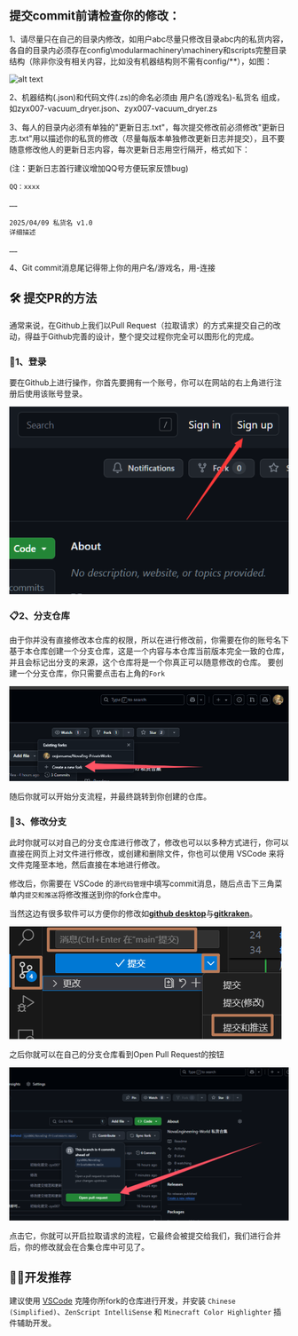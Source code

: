 ## 提交commit前请检查你的修改：

1、请尽量只在自己的目录内修改，如用户abc尽量只修改目录abc内的私货内容，各自的目录内必须存在config\modularmachinery\machinery和scripts完整目录结构（除非你没有相关内容，比如没有机器结构则不需有config/**），如图：

![alt text](./img/image.png)

2、机器结构(.json)和代码文件(.zs)的命名必须由 用户名(游戏名)-私货名  组成，如zyx007-vacuum_dryer.json、zyx007-vacuum_dryer.zs

3、每人的目录内必须有单独的"更新日志.txt"，每次提交修改前必须修改"更新日志.txt"用以描述你的私货的修改（尽量每版本单独修改更新日志并提交），且不要随意修改他人的更新日志内容，每次更新日志用空行隔开，格式如下：

(注：更新日志首行建议增加QQ号方便玩家反馈bug)

    QQ：xxxx

    ……
    
    2025/04/09 私货名 v1.0
    详细描述
    
    ……

4、Git commit消息尾记得带上你的用户名/游戏名，用-连接

## 🛠️ 提交PR的方法

通常来说，在Github上我们以Pull Request（拉取请求）的方式来提交自己的改动，得益于Github完善的设计，整个提交过程你完全可以图形化的完成。

### 📝1、登录

要在Github上进行操作，你首先要拥有一个账号，你可以在网站的右上角进行注册后使用该账号登录。

![alt text](./img/image-1.png)

### 📋2、分支仓库

由于你并没有直接修改本仓库的权限，所以在进行修改前，你需要在你的账号名下基于本仓库创建一个分支仓库，这是一个内容与本仓库当前版本完全一致的仓库，并且会标记出分支的来源，这个仓库将是一个你真正可以随意修改的仓库。
要创建一个分支仓库，你只需要点击右上角的`Fork`

![alt text](./img/image-2.png)

随后你就可以开始分支流程，并最终跳转到你创建的仓库。

### 📜3、修改分支

此时你就可以对自己的分支仓库进行修改了，修改也可以以多种方式进行，你可以直接在网页上对文件进行修改，或创建和删除文件，你也可以使用 VSCode 来将文件克隆至本地，然后直接在本地进行修改。

修改后，你需要在 VSCode 的`源代码管理`中填写commit消息，随后点击下三角菜单内`提交和推送`将修改推送到你的fork仓库中。

当然这边有很多软件可以方便你的修改如<strong>[github desktop](https://desktop.github.com/download/)</strong>与<strong>[gitkraken](https://www.c.com/)</strong>。

![alt text](./img/image-3.png)

之后你就可以在自己的分支仓库看到Open Pull Request的按钮

![alt text](./img/image-4.png)

点击它，你就可以开启拉取请求的流程，它最终会被提交给我们，我们进行合并后，你的修改就会在合集仓库中可见了。

## 👨‍💻开发推荐
建议使用 [VSCode](https://code.visualstudio.com/) 克隆你所fork的仓库进行开发，并安装 `Chinese (Simplified)`、`ZenScript IntelliSense` 和 `Minecraft Color Highlighter` 插件辅助开发。